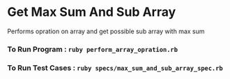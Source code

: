 # Get Max Sum And Sub Array
Performs opration on array and get possible sub array with max sum

### To Run Program    : `ruby perform_array_opration.rb`
### To Run Test Cases : `ruby specs/max_sum_and_sub_array_spec.rb`
